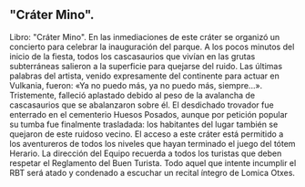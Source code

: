 ## "Cráter Mino".
Libro: "Cráter Mino".
En las inmediaciones de este cráter se organizó un concierto para celebrar la inauguración del parque. A los pocos minutos del inicio de la fiesta, todos los cascasaurios que vivían en las grutas subterráneas salieron a la superficie para quejarse del ruido.
Las últimas palabras del artista, venido expresamente del continente para actuar en Vulkania, fueron: «Ya no puedo más, ya no puedo más, siempre...». Tristemente, falleció aplastado debido al peso de la avalancha de cascasaurios que se abalanzaron sobre él.
El desdichado trovador fue enterrado en el cementerio Huesos Posados, aunque por petición popular su tumba fue finalmente trasladada: los habitantes del lugar también se quejaron de este ruidoso vecino.
El acceso a este cráter está permitido a los aventureros de todos los niveles que hayan terminado el juego del tótem Herario.
La dirección del Equipo recuerda a todos los turistas que deben respetar el Reglamento del Buen Turista. Todo aquel que intente incumplir el RBT será atado y condenado a escuchar un recital íntegro de Lomica Otxes.